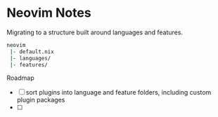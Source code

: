 # Neovim Notes

Migrating to a structure built around languages and features.

```bash
neovim
 |- default.nix
 |- languages/
 |- features/
```

Roadmap

- [ ] sort plugins into language and feature folders, including custom plugin packages
- [ ] 
